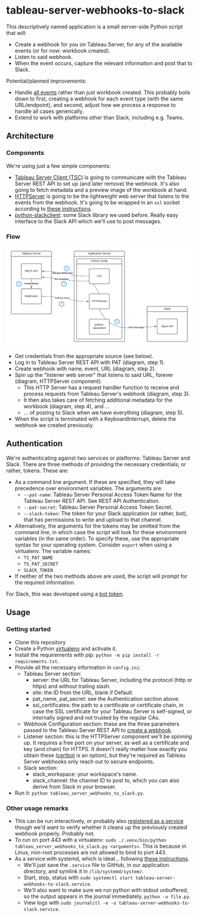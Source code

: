 # tableau-server-webhooks-to-slack

This descriptively named application is a small server-side Python script that will:

* Create a webhook for you on Tableau Server, for any of the available events (or for now: workbook created).
* Listen to said webhook.
* When the event occurs, capture the relevant information and post that to Slack.

Potential/planned improvements:

* Handle [all events](https://github.com/tableau/webhooks-docs#events) rather than just workbook created. This probably boils down to first, creating a webhook for each event type (with the same URL/endpoint), and second, adjust how we process a response to handle all cases generically.
* Extend to work with platforms other than Slack, including e.g. Teams.

## Architecture

### Components

We're using just a few simple components:

* [Tableau Server Client (TSC)](https://github.com/tableau/server-client-python) is going to communicate with the Tableau Server REST API to set up (and later remove) the webhook. It's also going to fetch metadata and a preview image of the workbook at hand.
* [HTTPServer](https://docs.python.org/3/library/http.server.html) is going to be the lightweight web server that listens to the events from the webhook. It's going to be wrapped in an `ssl` socket according to [these instructions](https://blog.anvileight.com/posts/simple-python-http-server/).
* [python-slackclient](https://github.com/slackapi/python-slackclient): some Slack library we used before. Really easy interface to the Slack API which we'll use to post messages.

### Flow

![A diagram of the architecture of this solution.](./doc/tableau-server-webhooks-to-slack_-_Architecture.png "tableau-server-webhooks-to-slack - Architecture")

* Get credentials from the appropriate source (see below).
* Log in to Tableau Server REST API with PAT (diagram, step 1).
* Create webhook with name, event, URL (diagram, step 2).
* Spin up the "listener web server" that listens to said URL, forever (diagram, HTTPServer component).
  * This HTTP Server has a request handler function to receive and process requests from Tableau Server's webhook (diagram, step 3).
  * It then also takes care of fetching additional metadata for the workbook (diagram, step 4), and ...
  * ... of posting to Slack when we have everything (diagram, step 5).
* When the script is terminated with a KeyboardInterrupt, delete the webhook we created previously.

## Authentication

We're authenticating against two services or platforms: Tableau Server and Slack. There are three methods of providing the necessary credentials; or rather, tokens. These are:

* As a command line argument. If these are specified, they will take precedence over environment variables. The arguments are:
  * `--pat-name`: Tableau Server Personal Access Token Name for the Tableau Server REST API. See REST API Authentication.
  * `--pat-secret`: Tableau Server Personal Access Token Secret.
  * `--slack-token`: The token for your Slack application (or rather, bot), that has permissions to write and upload to that channel.
* Alternatively, the arguments for the tokens may be omitted from the command line, in which case the script will look for these environment variables (in the same order). To specify these, use the appropriate syntax for your operating system. Consider `export` when using a virtualenv. The variable names:
  * `TS_PAT_NAME`
  * `TS_PAT_SECRET`
  * `SLACK_TOKEN`  
* If neither of the two methods above are used, the script will prompt for the required information.

For Slack, this was developed using a [bot token](https://api.slack.com/authentication/token-types#bot).

## Usage

### Getting started

* Clone this repository
* Create a Python [virtualenv](https://docs.python-guide.org/dev/virtualenvs/) and activate it.
* Install the requirements with pip: `python -m pip install -r requirements.txt`.
* Provide all the necessary information in `config.ini`:
  * Tableau Server section:
    * server: the URL for Tableau Server, including the protocol (http or https) and without trailing slash.
    * site: the ID from the URL, blank if Default.
    * pat_name, pat_secret: see the Authentication section above.
    * ssl_certificates: the path to a certificate or certificate chain, in case the SSL certificate for your Tableau Server is self-signed, or internally signed and not trusted by the regular CAs.
  * Webhook Configuration section: these are the three parameters passed to the Tableau Server REST API to [create a webhook](https://github.com/tableau/webhooks-docs#curl).
  * Listener section: this is the HTTPServer component we'll be spinning up. It requires a free port on your server, as well as a certificate and key (and chain) for HTTPS. It doesn't really matter how exactly you obtain these ([certbot](https://certbot.eff.org/) is an option), but they're required as Tableau Server webhooks only reach out to secure endpoints.
  * Slack section:
    * slack_workspace: your workspace's name.
    * slack_channel: the channel ID to post to, which you can also derive from Slack in your browser.
* Run it: `python tableau_server_webhooks_to_slack.py`.

### Other usage remarks

* This can be run interactively, or probably also [registered as a service](https://blog.frd.mn/how-to-set-up-proper-startstop-services-ubuntu-debian-mac-windows/) though we'd want to verify whether it cleans up the previously created webhook properly. Probably not.
* To run on port 443 with a virtualenv: `sudo ./.venv/bin/python tableau_server_webhooks_to_slack.py <arguments>`. This is because in Linux, non-root processes are not allowed to bind to port 443.
* As a service with systemd, which is ideal... following [these instructions](https://tecadmin.net/setup-autorun-python-script-using-systemd/).
  * We'll just save the `.service` file to GitHub, in our application directory, and symlink it in `/lib/systemd/system/`.
  * Start, stop, status with `sudo systemctl start tableau-server-webhooks-to-slack.service`.
  * We'll also want to make sure we run python with stdout unbuffered, so the output appears in the journal immediately. `python -u file.py`.
  * View logs with `sudo journalctl -e -u tableau-server-webhooks-to-slack.service`.
